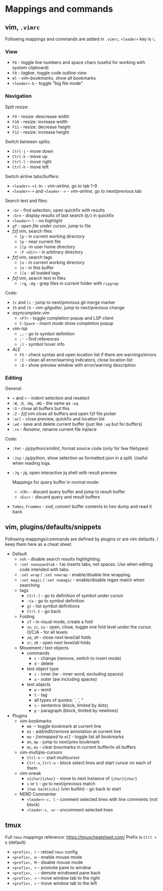 # Mappings and commands


## vim, `.vimrc`

Following mappings and commands are added in `.vimrc`.
`<leader>` key is `\`.


### View

* `F6` - toggle line numbers and space chars (useful for working with system clipboard)
* `F8` - _tagbar_, toggle code outline view
* `ml` - _vim-bookmarks_, show all bookmarks
* `<leader>-b` - toggle "big file mode"


### Navigation

Split resize:
* `F9` - resize: descrease width
* `F10` - resize: increase width
* `F11` - resize: decrease height
* `F12` - resize: increase height

Switch between splits:
* `Ctrl-j` - move down
* `Ctrl-k` - move up
* `Ctrl-l` - move right
* `Ctrl-h` - move left

Switch airline tabs/buffers:
* `<leader>-<1-9>` - _vim-airline_, go to tab 1-9
* `<leader>-+` and `<leader-->` - _vim-airline_, go to next/previous tab

Search text and files:
* `:Gr` - find selection, open quickfix with results
* `:Gre` - display results of last search (`@/`) in quickfix
* `<leader>-l` - no highlight
* `gf` - _open file under cursor_, jump to file
* _fzf.vim_, search files
  * `[p` - in current working directory
  * `]p` - near current file
  * `][p` -in user home directory
  * `:F <dir>` - in arbitrary directory
* _fzf.vim_, search tags
  * `[o` - in current working directory
  * `]o` - in this buffer
  * `][o` - all loaded tags
* _fzf.vim_, search text in files
  * `:rg`, `:Ag` - grep files in current folder with `ripgrep`

Code:
* `]c` and `[c` - jump to next/previous git merge marker
* `]h` and `[h` - _vim-gitgutter_, jump to next/previous change
* _asyncomplete.vim_
  * `<F7>` - toggle completion popup and LSP client
  * `C-Space` - _insert mode_ show completion popup
* _vim-lsp_
  * `;;` - go to symbol definition
  * `;'` - find references
  * `;l` - symbol hover info
* _ALE_
  * `F5` - check syntax and open location list if there are warnings/errors
  * `:C` - clean all error/warning indicators, close location list
  * `:D` - show preview window with error/warning description


### Editing

General:
* `<` and `>` - indent selection and reselect
* `:W`, `:Q`, `:Wq`, `:WQ` - the same as `:wq`
* `:O` - close all buffers but this
* `:Z` - _fzf.vim_ close all buffers and open fzf file picker
* `:acl` - close preview, quickfix and location list
* `:wd` - save and delete current buffer (just like `:wq` but for buffers)
* `:rn` - _Rename_, rename current file inplace

Code:
* `:Fmt` - _jq/python/xmllint_, format source code (only for few filetypes)
* `:Jsp` - _jq/python_, show selection as formatted json in a split. Useful when reading logs.
* `:Jq` - _jq_, open interactive jq shell with result preview

  Mappings for query buffer in normal mode:
  * `<CR>` - discard query buffer and jump to result buffer
  * `<Esc>` - discard query and result buffers

* `ToHex`, `FromHex` - _xxd_, convert buffer contents to hex dump and read it back


## vim, plugins/defaults/snippets

Following mappings/commands are defined by plugins or are vim defaults. I keep them here as a cheat sheet.

* Default
  * `noh` - disable search results highlighting.
  * `:set noexpandtab` - `Tab` inserts tabs, not spaces. Use when editing code intended with tabs.
  * `:set wrap` / `:set nowrap` - enable/disable line wrapping.
  * `:set magic` / `:set nomagic` - enable/disable regex match when searching
  * tags
    * `Ctrl-]` - go to definition of symbol under cursor
    * `:ta` - go to symbol definition
    * `g]` - list symbol definitions
    * `Ctrl-t` - go back
  * Folding
    * `zf` - in visual mode, create a fold
    * `zo`, `zc`, `za` - open, close, toggle one fold level under the cursor. O/C/A - for all levels
    * `zm`, `zM` - close next level/all folds
    * `zr`, `zR` - open next level/all folds
  * Movement / text objects
    * commands
      * `c` - change (remove, switch to insert mode)
      * `d` - delete
    * text object type
      * `i` - inner (iw - inner word, excluding spaces)
      * `a` - outer (aw including spaces)
    * text objects
      * `w` - word
      * `t` - tag
      * all types of quotes: `, ', "
      * `s` - sententce (block, limited by dots)
      * `p` - paragraph (block, limited by newlines)
* Plugins
  * vim-bookmarks
    * `mm` -- toggle bookmark at current line
    * `mi` - add/edit/remove annotation at current line
    * `ma` - _[remapped to `ml`]_ - toggle list all bookmarks
    * `mn`, `mp` - jump to next/prev bookmark
    * `mc`, `mx` - clear boormarks in current buffer/in all buffers
  * vim-multiple-cursors
    * `Ctrl-n` -- start multicursor
    * `Ctrl-v`, `Ctrl-n` - block select lines and start cursor on each of them
  * vim-sneak
    * `s{char}{char}` - move to next instance of `{char}{char}`
    * `s` or `S` - go to next/previous match
    * `{two backticks}` (vim builtin) - go back to start
  * NERD Commenter
    * `<leader>-c, l` - comment selected lines with line comments (not block)
    * `<leader-c, u>` - uncomment selected lines


## tmux

Full `tmux` mappings reference: https://tmuxcheatsheet.com/
Prefix is `Ctrl + b` (default)

* `<prefix>, r` - reload `tmux` config
* `<prefix>, m` - enable mouse mode
* `<prefix>, M` - disable mouse mode
* `<prefix>, +` - promote pane to window
* `<prefix>, -` - demote windowed pane back
* `<prefix>, <` - move window tab to the right
* `<prefix>, >` - move window tab to the left
